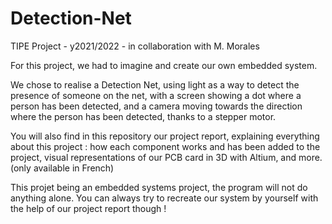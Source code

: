 # Detection-Net
TIPE Project - y2021/2022 - in collaboration with M. Morales  

For this project, we had to imagine and create our own embedded system.  
  
We chose to realise a Detection Net, using light as a way to detect the presence of someone on the net, with a screen showing a dot where a person has been detected, and a camera moving towards the direction where the person has been detected, thanks to a stepper motor.  
  
You will also find in this repository our project report, explaining everything about this project : how each component works and has been added to the project, visual representations of our PCB card in 3D with Altium, and more. (only available in French)  
  
This projet being an embedded systems project, the program will not do anything alone. You can always try to recreate our system by yourself with the help of our project report though !
